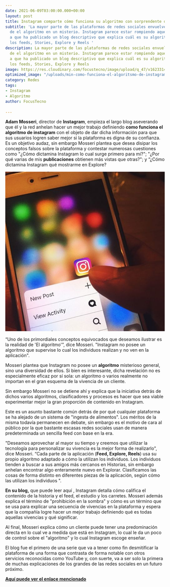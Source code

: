 ```yaml
---
date: 2021-06-09T03:00:00.000+00:00
layout: post
title: Instagram comparte cómo funciona su algoritmo con sorprendente detalle
subtitle: 'La mayor parte de las plataformas de redes sociales envuelven la iniciativa
  de el algoritmo en un misterio. Instagram parece estar rompiendo aquel molde, debido
  a que ha publicado un blog descriptivo que explica cuál es su algoritmo y cómo cataloga
  los feeds, Stories, Explore y Reels '
description: La mayor parte de las plataformas de redes sociales envuelven la iniciativa
  de el algoritmo en un misterio. Instagram parece estar rompiendo aquel molde, debido
  a que ha publicado un blog descriptivo que explica cuál es su algoritmo y cómo cataloga
  los feeds, Stories, Explore y Reels
image: https://res.cloudinary.com/focustecno/image/upload/q_47/v1623314445/a_como_funciona_el_algoritmo_de_instagram_focus_tecno-min_o0vm65.jpg
optimized_image: "/uploads/min-como-funciona-el-algoritsmo-de-instagram-focus-tecno.jpg"
category: Redes
tags:
- Instagram
- Algoritmo
author: FocusTecno

---
```

**Adam Mosseri**, director de **Instagram**, empieza el largo blog aseverando que él y la red anhelan hacer un mejor trabajo definiendo **como funciona el algoritmo de instagram** con el objeto de dar dicha información para que sus usuarios logren saber mejor si la plataforma es digna de su confianza. Es un objetivo audaz, sin embargo Mosseri plantea que desea disipar los conceptos falsos sobre la plataforma y contestar numerosas cuestiones como "¿Cómo dictamina Instagram lo cual surge primero para mí?"; "¿Por qué varias de mis **publicaciones** obtienen más vistas que otras?"; y “¿Cómo dictamina Instagram qué mostrarme en Explore?

![como funciona el algoritmo de instagram focus tecno](/uploads/minss-como-funciona-el-algoritmo-de-instagram-focus-tecno.jpg)

“Uno de los primordiales conceptos equivocados que deseamos ilustrar es la realidad de 'El algoritmo'”, dice Mosseri. "Instagram no posee un algoritmo que supervise lo cual los individuos realizan y no ven en la aplicación".

Mosseri plantea que Instagram no posee un **algoritmo** misterioso general, sino una diversidad de ellos. Si bien es interesante, dicha revelación no es especialmente eficaz por sí sola: un algoritmo o varios realmente no importan en el gran esquema de la vivencia de un cliente.

Sin embargo Mosseri no se detiene ahí y explica que la iniciativa detrás de dichos varios algoritmos, clasificadores y procesos es hacer que sea viable experimentar mejor la gran proporción de contenido en Instagram.

Este es un asunto bastante común detrás de por qué cualquier plataforma se ha alejado de un sistema de "ingesta de alimentos". Los méritos de la misma todavía permanecen en debate, sin embargo es el motivo de cara al público por la que bastante escasas redes sociales usan de manera predeterminada un sencilla feed con base en la era.

"Deseamos aprovechar al mayor su tiempo y creemos que utilizar la tecnología para personalizar su vivencia es la mejor forma de realizarlo", dice Mosseri. “Cada parte de la aplicación (**Feed, Explore, Reels**) usa su propio algoritmo adaptado a cómo la utilizan los individuos. Los individuos tienden a buscar a sus amigos más cercanos en Historias, sin embargo anhelan encontrar algo enteramente nuevo en Explorar. Clasificamos las cosas de forma distinto en diferentes piezas de la aplicación, según cómo las utilizan los individuos ".

**En su blog,** que puede leer aquí , Instagram detalla cómo califica el contenido de la historia y el feed, el estudio y los carretes. Mosseri además explica el término de "prohibición en la sombra" y cómo es un término que se usa para explicar una secuencia de vivencias en la plataforma y espera que la compañía logre hacer un mejor trabajo definiendo qué es todas aquellas vivencias y qué significar.

Al final, Mosseri explica cómo un cliente puede tener una predominación directa en lo cual ve a medida que está en Instagram, lo cual le da un poco de control sobre el "algoritmo" y lo cual Instagram escoge enseñar.

El blog fue el primero de una serie que va a tener como fin desmitificar la plataforma de una forma que contrasta de forma notable con otros servicios reconocidas como YouTube y, con suerte, va a ser solo la primera de muchas explicaciones de los grandes de las redes sociales en un futuro próximo.

[**Aquí puede ver el enlace mencionado**](https://about.instagram.com/blog/announcements/shedding-more-light-on-how-instagram-works)